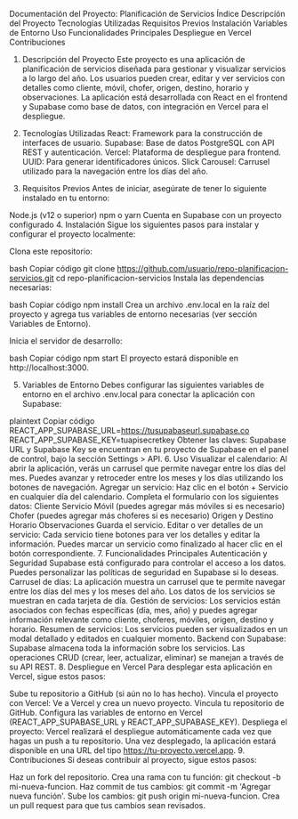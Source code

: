 Documentación del Proyecto: Planificación de Servicios
Índice
Descripción del Proyecto
Tecnologías Utilizadas
Requisitos Previos
Instalación
Variables de Entorno
Uso
Funcionalidades Principales
Despliegue en Vercel
Contribuciones
1. Descripción del Proyecto
Este proyecto es una aplicación de planificación de servicios diseñada para gestionar y visualizar servicios a lo largo del año. Los usuarios pueden crear, editar y ver servicios con detalles como cliente, móvil, chofer, origen, destino, horario y observaciones. La aplicación está desarrollada con React en el frontend y Supabase como base de datos, con integración en Vercel para el despliegue.

2. Tecnologías Utilizadas
React: Framework para la construcción de interfaces de usuario.
Supabase: Base de datos PostgreSQL con API REST y autenticación.
Vercel: Plataforma de despliegue para frontend.
UUID: Para generar identificadores únicos.
Slick Carousel: Carrusel utilizado para la navegación entre los días del año.
3. Requisitos Previos
Antes de iniciar, asegúrate de tener lo siguiente instalado en tu entorno:

Node.js (v12 o superior)
npm o yarn
Cuenta en Supabase con un proyecto configurado
4. Instalación
Sigue los siguientes pasos para instalar y configurar el proyecto localmente:

Clona este repositorio:

bash
Copiar código
git clone https://github.com/usuario/repo-planificacion-servicios.git
cd repo-planificacion-servicios
Instala las dependencias necesarias:

bash
Copiar código
npm install
Crea un archivo .env.local en la raíz del proyecto y agrega tus variables de entorno necesarias (ver sección Variables de Entorno).

Inicia el servidor de desarrollo:

bash
Copiar código
npm start
El proyecto estará disponible en http://localhost:3000.

5. Variables de Entorno
Debes configurar las siguientes variables de entorno en el archivo .env.local para conectar la aplicación con Supabase:

plaintext
Copiar código
REACT_APP_SUPABASE_URL=https://tusupabaseurl.supabase.co
REACT_APP_SUPABASE_KEY=tuapisecretkey
Obtener las claves:
Supabase URL y Supabase Key se encuentran en tu proyecto de Supabase en el panel de control, bajo la sección Settings > API.
6. Uso
Visualizar el calendario:
Al abrir la aplicación, verás un carrusel que permite navegar entre los días del mes. Puedes avanzar y retroceder entre los meses y los días utilizando los botones de navegación.
Agregar un servicio:
Haz clic en el botón + Servicio en cualquier día del calendario.
Completa el formulario con los siguientes datos:
Cliente
Servicio
Móvil (puedes agregar más móviles si es necesario)
Chofer (puedes agregar más choferes si es necesario)
Origen y Destino
Horario
Observaciones
Guarda el servicio.
Editar o ver detalles de un servicio:
Cada servicio tiene botones para ver los detalles y editar la información.
Puedes marcar un servicio como finalizado al hacer clic en el botón correspondiente.
7. Funcionalidades Principales
Autenticación y Seguridad
Supabase está configurado para controlar el acceso a los datos. Puedes personalizar las políticas de seguridad en Supabase si lo deseas.
Carrusel de días:
La aplicación muestra un carrusel que te permite navegar entre los días del mes y los meses del año. Los datos de los servicios se muestran en cada tarjeta de día.
Gestión de servicios:
Los servicios están asociados con fechas específicas (día, mes, año) y puedes agregar información relevante como cliente, choferes, móviles, origen, destino y horario.
Resumen de servicios:
Los servicios pueden ser visualizados en un modal detallado y editados en cualquier momento.
Backend con Supabase:
Supabase almacena toda la información sobre los servicios. Las operaciones CRUD (crear, leer, actualizar, eliminar) se manejan a través de su API REST.
8. Despliegue en Vercel
Para desplegar esta aplicación en Vercel, sigue estos pasos:

Sube tu repositorio a GitHub (si aún no lo has hecho).
Vincula el proyecto con Vercel:
Ve a Vercel y crea un nuevo proyecto.
Vincula tu repositorio de GitHub.
Configura las variables de entorno en Vercel (REACT_APP_SUPABASE_URL y REACT_APP_SUPABASE_KEY).
Despliega el proyecto:
Vercel realizará el despliegue automáticamente cada vez que hagas un push a tu repositorio.
Una vez desplegado, la aplicación estará disponible en una URL del tipo https://tu-proyecto.vercel.app.
9. Contribuciones
Si deseas contribuir al proyecto, sigue estos pasos:

Haz un fork del repositorio.
Crea una rama con tu función: git checkout -b mi-nueva-funcion.
Haz commit de tus cambios: git commit -m 'Agregar nueva función'.
Sube los cambios: git push origin mi-nueva-funcion.
Crea un pull request para que tus cambios sean revisados.
